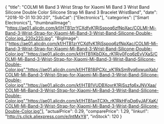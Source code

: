 {
	"title": "COLMI Mi Band 3 Wrist Strap for Xiaomi Mi Band 3 Wrist Band Silicone Double Color Silicone Strap Mi Band 3 Bracelet WristBand",
	"date": "2018-10-31 10:30:20",
	"SubCat": ["Electronics"],
	"categories": ["Smart Electronics"],
	"thumbnailImage": "https://ae01.alicdn.com/kf/HTB1zrYCXdfvK1RjSspoq6zfNpXac/COLMI-Mi-Band-3-Wrist-Strap-for-Xiaomi-Mi-Band-3-Wrist-Band-Silicone-Double-Color.jpg_220x220.jpg",
	"BigImage": ["https://ae01.alicdn.com/kf/HTB1zrYCXdfvK1RjSspoq6zfNpXac/COLMI-Mi-Band-3-Wrist-Strap-for-Xiaomi-Mi-Band-3-Wrist-Band-Silicone-Double-Color.jpg","https://ae01.alicdn.com/kf/HTB1lKbDXo_rK1Rjy0Fcq6zEvVXaS/COLMI-Mi-Band-3-Wrist-Strap-for-Xiaomi-Mi-Band-3-Wrist-Band-Silicone-Double-Color.jpg","https://ae01.alicdn.com/kf/HTB18iPCXc_vK1RkSmRyq6xwupXab/COLMI-Mi-Band-3-Wrist-Strap-for-Xiaomi-Mi-Band-3-Wrist-Band-Silicone-Double-Color.jpg","https://ae01.alicdn.com/kf/HTB1VUDBXovrK1RjSszfq6xJNVXaa/COLMI-Mi-Band-3-Wrist-Strap-for-Xiaomi-Mi-Band-3-Wrist-Band-Silicone-Double-Color.jpg","https://ae01.alicdn.com/kf/HTB1anTCXh_rK1RkHFqDq6yJAFXaK/COLMI-Mi-Band-3-Wrist-Strap-for-Xiaomi-Mi-Band-3-Wrist-Band-Silicone-Double-Color.jpg"],
	"actualPrice": 0.29,
	"comparePrice": 1.29,
	"linkurl": "http://s.click.aliexpress.com/e/lntMxY8",
	"inStock": 120
}
